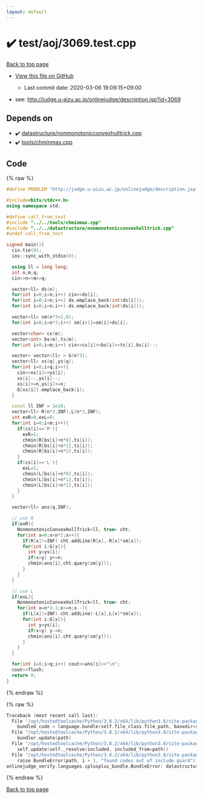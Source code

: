 ```yaml
---
layout: default
---
```


<!-- mathjax config similar to math.stackexchange -->
<script type="text/javascript" async
  src="https://cdnjs.cloudflare.com/ajax/libs/mathjax/2.7.5/MathJax.js?config=TeX-MML-AM_CHTML">
</script>
<script type="text/x-mathjax-config">
  MathJax.Hub.Config({
    TeX: { equationNumbers: { autoNumber: "AMS" }},
    tex2jax: {
      inlineMath: [ ['$','$'] ],
      processEscapes: true
    },
    "HTML-CSS": { matchFontHeight: false },
    displayAlign: "left",
    displayIndent: "2em"
  });
</script>

<script type="text/javascript" src="https://cdnjs.cloudflare.com/ajax/libs/jquery/3.4.1/jquery.min.js"></script>
<script src="https://cdn.jsdelivr.net/npm/jquery-balloon-js@1.1.2/jquery.balloon.min.js" integrity="sha256-ZEYs9VrgAeNuPvs15E39OsyOJaIkXEEt10fzxJ20+2I=" crossorigin="anonymous"></script>
<script type="text/javascript" src="../../../assets/js/copy-button.js"></script>
<link rel="stylesheet" href="../../../assets/css/copy-button.css" />


# :heavy_check_mark: test/aoj/3069.test.cpp

<a href="../../../index.html">Back to top page</a>

* <a href="{{ site.github.repository_url }}/blob/master/test/aoj/3069.test.cpp">View this file on GitHub</a>
    - Last commit date: 2020-03-06 19:09:15+09:00


* see: <a href="http://judge.u-aizu.ac.jp/onlinejudge/description.jsp?id=3069">http://judge.u-aizu.ac.jp/onlinejudge/description.jsp?id=3069</a>


## Depends on

* :heavy_check_mark: <a href="../../../library/datastructure/nonmonotonicconvexhulltrick.cpp.html">datastructure/nonmonotonicconvexhulltrick.cpp</a>
* :heavy_check_mark: <a href="../../../library/tools/chminmax.cpp.html">tools/chminmax.cpp</a>


## Code

<a id="unbundled"></a>
{% raw %}
```cpp
#define PROBLEM "http://judge.u-aizu.ac.jp/onlinejudge/description.jsp?id=3069"

#include<bits/stdc++.h>
using namespace std;

#define call_from_test
#include "../../tools/chminmax.cpp"
#include "../../datastructure/nonmonotonicconvexhulltrick.cpp"
#undef call_from_test

signed main(){
  cin.tie(0);
  ios::sync_with_stdio(0);

  using ll = long long;
  int n,m,q;
  cin>>n>>m>>q;

  vector<ll> ds(n);
  for(int i=0;i<n;i++) cin>>ds[i];
  for(int i=0;i<n;i++) ds.emplace_back(int(ds[i]));
  for(int i=0;i<n;i++) ds.emplace_back(int(ds[i]));

  vector<ll> sm(n*3+1,0);
  for(int i=0;i<n*3;i++) sm[i+1]=sm[i]+ds[i];

  vector<char> cs(m);
  vector<int> bs(m),ts(m);
  for(int i=0;i<m;i++) cin>>cs[i]>>bs[i]>>ts[i],bs[i]--;

  vector< vector<ll> > G(n*3);
  vector<ll> xs(q),ys(q);
  for(int i=0;i<q;i++){
    cin>>xs[i]>>ys[i];
    xs[i]--,ys[i]--;
    xs[i]+=n,ys[i]+=n;
    G[xs[i]].emplace_back(i);
  }

  const ll INF = 1e18;
  vector<ll> R(n*3,INF),L(n*3,INF);
  int exR=0,exL=0;
  for(int i=0;i<m;i++){
    if(cs[i]=='R'){
      exR=1;
      chmin(R[bs[i]+n*0],ts[i]);
      chmin(R[bs[i]+n*1],ts[i]);
      chmin(R[bs[i]+n*2],ts[i]);
    }
    if(cs[i]=='L'){
      exL=1;
      chmin(L[bs[i]+n*0],ts[i]);
      chmin(L[bs[i]+n*1],ts[i]);
      chmin(L[bs[i]+n*2],ts[i]);
    }
  }

  vector<ll> ans(q,INF);

  // use R
  if(exR){
    NonmonotonicConvexHullTrick<ll, true> cht;
    for(int x=0;x<n*2;x++){
      if(R[x]!=INF) cht.addLine(R[x],-R[x]*sm[x]);
      for(int i:G[x]){
        int y=ys[i];
        if(x>y) y+=n;
        chmin(ans[i],cht.query(sm[y]));
      }
    }
  }

  // use L
  if(exL){
    NonmonotonicConvexHullTrick<ll, true> cht;
    for(int x=n*3-1;x>=n;x--){
      if(L[x]!=INF) cht.addLine(-L[x],L[x]*sm[x]);
      for(int i:G[x]){
        int y=ys[i];
        if(x<y) y-=n;
        chmin(ans[i],cht.query(sm[y]));
      }
    }
  }

  for(int i=0;i<q;i++) cout<<ans[i]<<"\n";
  cout<<flush;
  return 0;
}

```
{% endraw %}

<a id="bundled"></a>
{% raw %}
```cpp
Traceback (most recent call last):
  File "/opt/hostedtoolcache/Python/3.8.2/x64/lib/python3.8/site-packages/onlinejudge_verify/docs.py", line 347, in write_contents
    bundled_code = language.bundle(self.file_class.file_path, basedir=self.cpp_source_path)
  File "/opt/hostedtoolcache/Python/3.8.2/x64/lib/python3.8/site-packages/onlinejudge_verify/languages/cplusplus.py", line 68, in bundle
    bundler.update(path)
  File "/opt/hostedtoolcache/Python/3.8.2/x64/lib/python3.8/site-packages/onlinejudge_verify/languages/cplusplus_bundle.py", line 182, in update
    self.update(self._resolve(included, included_from=path))
  File "/opt/hostedtoolcache/Python/3.8.2/x64/lib/python3.8/site-packages/onlinejudge_verify/languages/cplusplus_bundle.py", line 151, in update
    raise BundleError(path, i + 1, "found codes out of include guard")
onlinejudge_verify.languages.cplusplus_bundle.BundleError: datastructure/nonmonotonicconvexhulltrick.cpp: line 5: found codes out of include guard

```
{% endraw %}

<a href="../../../index.html">Back to top page</a>

